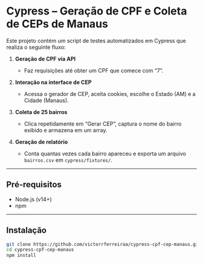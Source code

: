 # Cypress – Geração de CPF e Coleta de CEPs de Manaus

Este projeto contém um script de testes automatizados em Cypress que realiza o seguinte fluxo:

1. **Geração de CPF via API**  
   - Faz requisições até obter um CPF que comece com “7”.

2. **Interação na interface de CEP**  
   - Acessa o gerador de CEP, aceita cookies, escolhe o Estado (AM) e a Cidade (Manaus).

3. **Coleta de 25 bairros**  
   - Clica repetidamente em “Gerar CEP”, captura o nome do bairro exibido e armazena em um array.

4. **Geração de relatório**  
   - Conta quantas vezes cada bairro apareceu e exporta um arquivo `bairros.csv` em `cypress/fixtures/`.

---

## Pré-requisitos

- Node.js (v14+)
- npm

---

## Instalação

```bash
git clone https://github.com/victorrferreiraa/cypress-cpf-cep-manaus.git
cd cypress-cpf-cep-manaus
npm install
